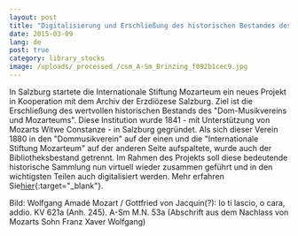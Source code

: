 ```yaml
---
layout: post
title: "Digitalisierung und Erschließung des historischen Bestandes des „Dom-Musikvereins und Mozarteums“ in Salzburg (bis 1881)"
date: 2015-03-09
lang: de
post: true
category: library_stocks
image: /uploads/_processed_/csm_A-Sm_Brinzing_f092b1cec9.jpg
---
```



In Salzburg startete die Internationale Stiftung Mozarteum ein neues Projekt in Kooperation mit dem Archiv der Erzdiözese Salzburg. Ziel ist die Erschließung des wertvollen historischen Bestands des "Dom-Musikvereins und Mozarteums". Diese Institution wurde 1841 - mit Unterstützung von Mozarts Witwe Constanze - in Salzburg gegründet. Als sich dieser Verein 1880 in den "Dommusikverein" auf der einen und die "Internationale Stiftung Mozarteum" auf der anderen Seite aufspaltete, wurde auch der Bibliotheksbestand getrennt. Im Rahmen des Projekts soll diese bedeutende historische Sammlung nun virtuell wieder zusammen geführt und in den wichtigsten Teilen auch digitalisiert werden.
Mehr erfahren Sie[hier](http://www.mozarteum.at/wissenschaft/bibliothek/bibliotheca-mozartiana/aktuelles-projekte.html){:target="_blank"}.

Bild: Wolfgang Amadé Mozart / Gottfried von Jacquin(?): Io ti lascio, o cara, addio. KV 621a (Anh. 245). A-Sm M.N. 53a (Abschrift aus dem Nachlass von Mozarts Sohn Franz Xaver Wolfgang)





<script type="text/javascript">var switchTo5x=true;</script><script type="text/javascript" src="http://w.sharethis.com/button/buttons.js"></script><script type="text/javascript">stLight.options({publisher: "9b601438-1ce1-49d8-bfd7-9cff5df54c17", doNotHash: false, doNotCopy: false, hashAddressBar: false});</script>